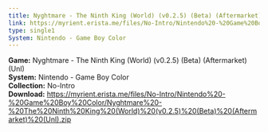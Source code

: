 ```yaml
---
title: Nyghtmare - The Ninth King (World) (v0.2.5) (Beta) (Aftermarket) (Unl)
link: https://myrient.erista.me/files/No-Intro/Nintendo%20-%20Game%20Boy%20Color/Nyghtmare%20-%20The%20Ninth%20King%20(World)%20(v0.2.5)%20(Beta)%20(Aftermarket)%20(Unl).zip
type: single1
System: Nintendo - Game Boy Color
---
```

<b>Game:</b> Nyghtmare - The Ninth King (World) (v0.2.5) (Beta) (Aftermarket) (Unl)<br>
<b>System:</b> Nintendo - Game Boy Color<br>
<b>Collection:</b> No-Intro<br>
<b>Download:</b> https://myrient.erista.me/files/No-Intro/Nintendo%20-%20Game%20Boy%20Color/Nyghtmare%20-%20The%20Ninth%20King%20(World)%20(v0.2.5)%20(Beta)%20(Aftermarket)%20(Unl).zip